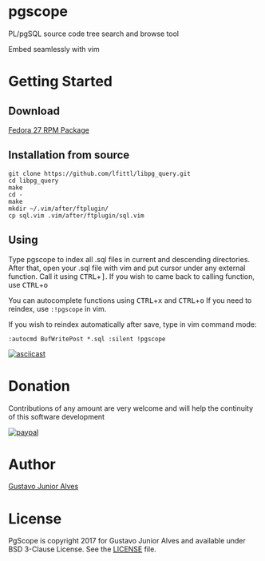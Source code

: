 # pgscope
PL/pgSQL source code tree search and browse tool

Embed seamlessly with vim

# Getting Started

## Download

[Fedora 27 RPM Package](https://github.com/gjalves/pgscope/releases/download/0.0.2/pgscope-0.0.2-1.fc27.x86_64.rpm)

## Installation from source

```
git clone https://github.com/lfittl/libpg_query.git
cd libpg_query
make
cd -
make
mkdir ~/.vim/after/ftplugin/
cp sql.vim .vim/after/ftplugin/sql.vim
```

## Using

Type pgscope to index all .sql files in current and descending directories. After that, open your .sql file with vim and put cursor under any external function. Call it using <kbd>CTRL</kbd>+<kbd>]</kbd>. If you wish to came back to calling function, use <kbd>CTRL</kbd>+<kbd>o</kbd>

You can autocomplete functions using <kbd>CTRL</kbd>+<kbd>x</kbd> and <kbd>CTRL</kbd>+<kbd>o</kbd>
If you need to reindex, use `:!pgscope` in vim.

If you wish to reindex automatically after save, type in vim command mode:

```
:autocmd BufWritePost *.sql :silent !pgscope
```

[![asciicast](https://asciinema.org/a/uGW8Wz5TM3vqRoxCtqI0bCLxM.png)](https://asciinema.org/a/uGW8Wz5TM3vqRoxCtqI0bCLxM)

# Donation

Contributions of any amount are very welcome and will help the continuity of this software development

[![paypal](https://www.paypalobjects.com/en_US/i/btn/btn_donateCC_LG.gif)](https://www.paypal.com/cgi-bin/webscr?cmd=_s-xclick&hosted_button_id=HNXL8RS8FWGB2)

# Author

[Gustavo Junior Alves](https://github.com/gjalves)

# License

PgScope is copyright 2017 for Gustavo Junior Alves and available under BSD 3-Clause License. See the [LICENSE](https://github.com/gjalves/pgscope/blob/master/LICENSE) file.
